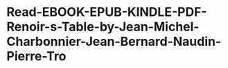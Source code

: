 # Read-EBOOK-EPUB-KINDLE-PDF-Renoir-s-Table-by-Jean-Michel-Charbonnier-Jean-Bernard-Naudin-Pierre-Tro